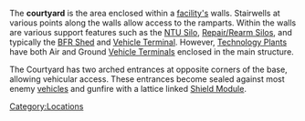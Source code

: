 The **courtyard** is the area enclosed within a
[facility's](/facilities "wikilink") walls. Stairwells at various points
along the walls allow access to the ramparts. Within the walls are
various support features such as the [NTU Silo](/NTU_Silo "wikilink"),
[Repair/Rearm Silos](/Repair/Rearm_Silo "wikilink"), and typically the
[BFR Shed](/BFR_Shed "wikilink") and [Vehicle
Terminal](/Vehicle_Terminal "wikilink"). However, [Technology
Plants](/Technology_Plant "wikilink") have both Air and Ground [Vehicle
Terminals](/Vehicle_Terminal "wikilink") enclosed in the main structure.

The Courtyard has two arched entrances at opposite corners of the base,
allowing vehicular access. These entrances become sealed against most
enemy [vehicles](/vehicle "wikilink") and gunfire with a lattice linked
[Shield Module](/Shield_Module "wikilink").

[Category:Locations](/Category:Locations "wikilink")

